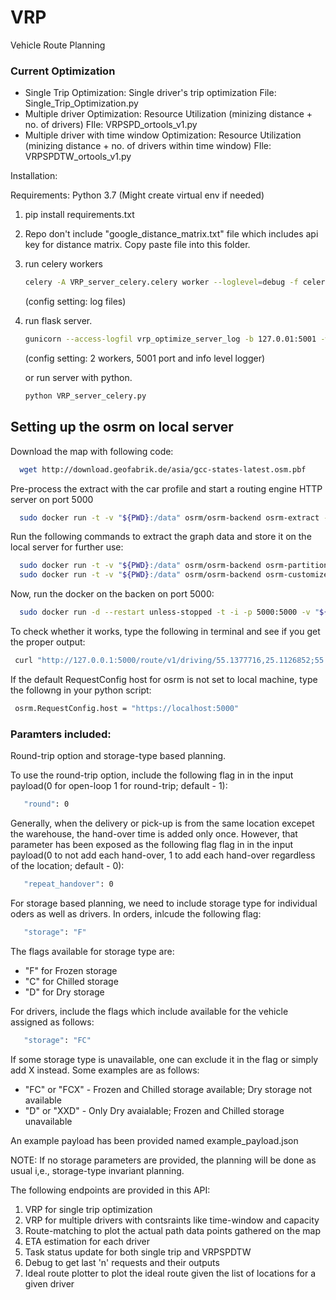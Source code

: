 # VRP

Vehicle Route Planning 

### Current Optimization

* Single Trip Optimization: Single driver's trip optimization
  File: Single_Trip_Optimization.py
* Multiple driver Optimization: Resource Utilization (minizing distance + no. of drivers)
  FIle: VRPSPD_ortools_v1.py
* Multiple driver with time window Optimization: Resource Utilization (minizing distance + no. of drivers within time window)
  FIle: VRPSPDTW_ortools_v1.py

Installation:

Requirements: Python 3.7
(Might create virtual env if needed)

1. pip install requirements.txt 
2. Repo don't include "google_distance_matrix.txt" file which includes api key for distance matrix.
   Copy paste file into this folder.

3. run celery workers
   ```bash
   celery -A VRP_server_celery.celery worker --loglevel=debug -f celery_worker_log
   ```
   (config setting: log files)
   
4. run flask server.
   ```bash
   gunicorn --access-logfil vrp_optimize_server_log -b 127.0.01:5001 -w 2 wsgi:app
   ```
   (config setting: 2 workers, 5001 port and info level logger)
  
   or run server with python.
      ```bash
      python VRP_server_celery.py
      ```
      
 ## Setting up the osrm on local server
 
 Download the map with following code:
 ```bash
   wget http://download.geofabrik.de/asia/gcc-states-latest.osm.pbf
   ```
 Pre-process the extract with the car profile and start a routing engine HTTP server on port 5000
 ```bash
   sudo docker run -t -v "${PWD}:/data" osrm/osrm-backend osrm-extract -p /data/car.lua /data/gcc-states-latest.osm.pbf
   ```
 Run the following commands to extract the graph data and store it on the local server for further use:
 ```bash
   sudo docker run -t -v "${PWD}:/data" osrm/osrm-backend osrm-partition /data/gcc-states-latest.osrm
   sudo docker run -t -v "${PWD}:/data" osrm/osrm-backend osrm-customize /data/gcc-states-latest.osrm
   ```
 Now, run the docker on the backen on port 5000:
 ```bash
   sudo docker run -d --restart unless-stopped -t -i -p 5000:5000 -v "${PWD}:/data" osrm/osrm-backend osrm-routed --algorithm mld --max-matching-size 7500 /data/gcc-states-latest.osrm
   ```
 To check whether it works, type the following in terminal and see if you get the proper output:
  ```bash
   curl "http://127.0.0.1:5000/route/v1/driving/55.1377716,25.1126852;55.1034942,25.1171059?steps=true&overview=false"
   ```
 If the default RequestConfig host for osrm is not set to local machine, type the followng in your python script:
  ```bash
   osrm.RequestConfig.host = "https://localhost:5000"
   ```     
   

### Paramters included:

Round-trip option and storage-type based planning.

To use the round-trip option, include the following flag in in the input payload(0 for open-loop 1 for round-trip; default - 1):
```bash
   "round": 0
   ```     
Generally, when the delivery or pick-up is from the same location excepet the warehouse, the hand-over time is added only once. However, that parameter has been exposed as the following flag flag in in the input payload(0 to not add each hand-over, 1 to add each hand-over regardless of the location; default - 0):
```bash
   "repeat_handover": 0
   ```     

For storage based  planning, we need to include storage type for individual oders as well as drivers. 
In orders, inlcude the following flag:
```bash
   "storage": "F"
   ```     
The flags available for storage type are:

* "F" for Frozen storage
* "C" for Chilled storage
* "D" for Dry storage

For drivers, include the flags which include available for the vehicle assigned as follows:
```bash
   "storage": "FC"
   ```     
If some storage type is unavailable, one can exclude it in the flag or simply add X instead. Some examples are as follows:
* "FC" or "FCX" - Frozen and Chilled storage available; Dry storage not available
* "D" or "XXD" - Only Dry avaialable; Frozen and Chilled storage unavailable

An example payload has been provided named example_payload.json

NOTE: If no storage parameters are provided, the planning will be done as usual i,e., storage-type invariant planning.

The following endpoints are provided in this API:

1. VRP for single trip optimization
2. VRP for multiple drivers with contsraints like time-window and capacity
3. Route-matching to plot the actual path data points gathered on the map
4. ETA estimation for each driver 
5. Task status update for both single trip and VRPSPDTW
6. Debug to get last 'n' requests and their outputs
7. Ideal route plotter to plot the ideal route given the list of locations for a given driver
